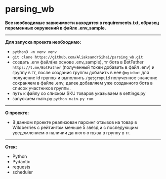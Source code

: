 # parsing_wb
**Все необходимые зависимости находятся в requirements.txt, образец переменных окружений в файле .env_sample.**
___
**Для запуска проекта необходимо:**
- `python3 -m venv venv`
- `git clone https://github.com/AliaksandrSihai/parsing_wb.git`
- создать .env файл(на основе .env_sample), тг бота в BotFather `https://t.me/BotFather` (полученный токен добавить в файл .env) и группу в тг, после создания группы добавить в неё `@myidbot` для получение id группы и выполнить `/getgropuid` полученное значение сохраняем в файле .env, далее добавляем уже созданного бота в список участников группы.
- путь к файлу со списком SKU товаров указываем в settings.py
- запускаем main.py `python main.py run`
___
**О проекте:**
- В данном проекте реализован парсинг отзывов на товар в Wildberries с рейтингом меньше 5 звёзд и с последующим уведомлением о наличии данного отзыва в группу в тг.
___
**Стек:**
- Python
- Pydantic
- requests
- scheduler
